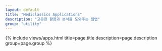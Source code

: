 ```yaml
---
layout: default
title: "Mediclassics Applications"
description: "고문헌 활용과 분석을 도와주는 웹앱"
group: "utility"
---
```


{% include views/apps.html title=page.title description=page.description group=page.group %}
